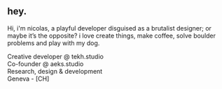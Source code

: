 ## hey.
Hi, i'm nicolas, a playful developer disguised as a brutalist designer; or maybe it’s the opposite? i love create things, make coffee, solve boulder problems and play with my dog.

Creative developer @ tekh.studio  
Co-founder @ aeks.studio  
Research, design & development  
Geneva - [CH]  

<!---
nicolasgrosfort/nicolasgrosfort is a ✨ special ✨ repository because its `README.md` (this file) appears on your GitHub profile.
You can click the Preview link to take a look at your changes.
--->
